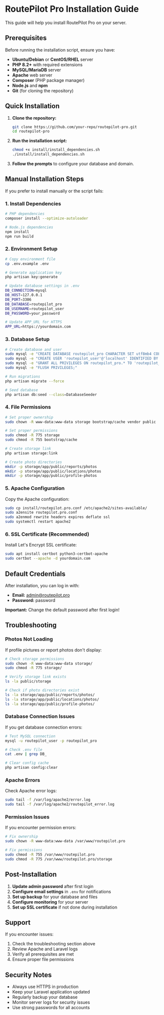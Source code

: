 # RoutePilot Pro Installation Guide

This guide will help you install RoutePilot Pro on your server.

## Prerequisites

Before running the installation script, ensure you have:

- **Ubuntu/Debian** or **CentOS/RHEL** server
- **PHP 8.2+** with required extensions
- **MySQL/MariaDB** server
- **Apache** web server
- **Composer** (PHP package manager)
- **Node.js** and **npm**
- **Git** (for cloning the repository)

## Quick Installation

1. **Clone the repository:**
   ```bash
   git clone https://github.com/your-repo/routepilot-pro.git
   cd routepilot-pro
   ```

2. **Run the installation script:**
   ```bash
   chmod +x install/install_dependencies.sh
   ./install/install_dependencies.sh
   ```

3. **Follow the prompts** to configure your database and domain.

## Manual Installation Steps

If you prefer to install manually or the script fails:

### 1. Install Dependencies

```bash
# PHP dependencies
composer install --optimize-autoloader

# Node.js dependencies
npm install
npm run build
```

### 2. Environment Setup

```bash
# Copy environment file
cp .env.example .env

# Generate application key
php artisan key:generate

# Update database settings in .env
DB_CONNECTION=mysql
DB_HOST=127.0.0.1
DB_PORT=3306
DB_DATABASE=routepilot_pro
DB_USERNAME=routepilot_user
DB_PASSWORD=your_password

# Update APP_URL for HTTPS
APP_URL=https://yourdomain.com
```

### 3. Database Setup

```bash
# Create database and user
sudo mysql -e "CREATE DATABASE routepilot_pro CHARACTER SET utf8mb4 COLLATE utf8mb4_unicode_ci;"
sudo mysql -e "CREATE USER 'routepilot_user'@'localhost' IDENTIFIED BY 'your_password';"
sudo mysql -e "GRANT ALL PRIVILEGES ON routepilot_pro.* TO 'routepilot_user'@'localhost';"
sudo mysql -e "FLUSH PRIVILEGES;"

# Run migrations
php artisan migrate --force

# Seed database
php artisan db:seed --class=DatabaseSeeder
```

### 4. File Permissions

```bash
# Set proper ownership
sudo chown -R www-data:www-data storage bootstrap/cache vendor public

# Set proper permissions
sudo chmod -R 775 storage
sudo chmod -R 755 bootstrap/cache

# Create storage link
php artisan storage:link

# Create photo directories
mkdir -p storage/app/public/reports/photos
mkdir -p storage/app/public/locations/photos
mkdir -p storage/app/public/profile-photos
```

### 5. Apache Configuration

Copy the Apache configuration:

```bash
sudo cp install/routepilot.pro.conf /etc/apache2/sites-available/
sudo a2ensite routepilot.pro.conf
sudo a2enmod rewrite headers expires deflate ssl
sudo systemctl restart apache2
```

### 6. SSL Certificate (Recommended)

Install Let's Encrypt SSL certificate:

```bash
sudo apt install certbot python3-certbot-apache
sudo certbot --apache -d yourdomain.com
```

## Default Credentials

After installation, you can log in with:

- **Email:** admin@routepilot.pro
- **Password:** password

**Important:** Change the default password after first login!

## Troubleshooting

### Photos Not Loading

If profile pictures or report photos don't display:

```bash
# Check storage permissions
sudo chown -R www-data:www-data storage/
sudo chmod -R 775 storage/

# Verify storage link exists
ls -la public/storage

# Check if photo directories exist
ls -la storage/app/public/reports/photos/
ls -la storage/app/public/locations/photos/
ls -la storage/app/public/profile-photos/
```

### Database Connection Issues

If you get database connection errors:

```bash
# Test MySQL connection
mysql -u routepilot_user -p routepilot_pro

# Check .env file
cat .env | grep DB_

# Clear config cache
php artisan config:clear
```

### Apache Errors

Check Apache error logs:

```bash
sudo tail -f /var/log/apache2/error.log
sudo tail -f /var/log/apache2/routepilot_error.log
```

### Permission Issues

If you encounter permission errors:

```bash
# Fix ownership
sudo chown -R www-data:www-data /var/www/routepilot.pro

# Fix permissions
sudo chmod -R 755 /var/www/routepilot.pro
sudo chmod -R 775 /var/www/routepilot.pro/storage
```

## Post-Installation

1. **Update admin password** after first login
2. **Configure email settings** in `.env` for notifications
3. **Set up backup** for your database and files
4. **Configure monitoring** for your server
5. **Set up SSL certificate** if not done during installation

## Support

If you encounter issues:

1. Check the troubleshooting section above
2. Review Apache and Laravel logs
3. Verify all prerequisites are met
4. Ensure proper file permissions

## Security Notes

- Always use HTTPS in production
- Keep your Laravel application updated
- Regularly backup your database
- Monitor server logs for security issues
- Use strong passwords for all accounts


